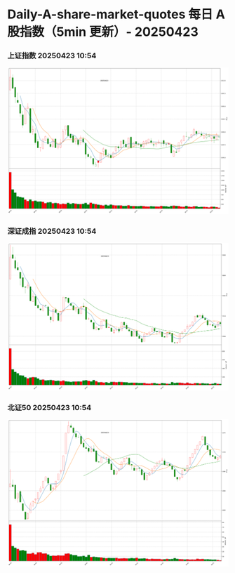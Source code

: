 
# Daily-A-share-market-quotes 每日 A 股指数（5min 更新）- 20250423

### 上证指数 20250423 10:54
![](./fig/2025/4/20250423-sh000001.png)

### 深证成指 20250423 10:54
![](./fig/2025/4/20250423-sz399001.png)

### 北证50 20250423 10:54
![](./fig/2025/4/20250423-bj899050.png)
